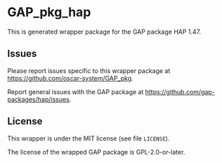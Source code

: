 # GAP_pkg_hap

This is generated wrapper package for the GAP package HAP 1.47.

## Issues

Please report issues specific to this wrapper package at <https://github.com/oscar-system/GAP_pkg>.

Report general issues with the GAP package at <https://github.com/gap-packages/hap/issues>.

## License

This wrapper is under the MIT license (see file `LICENSE`).

The license of the wrapped GAP package is GPL-2.0-or-later.
